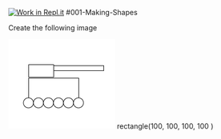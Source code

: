 [![Work in Repl.it](https://classroom.github.com/assets/work-in-replit-14baed9a392b3a25080506f3b7b6d57f295ec2978f6f33ec97e36a161684cbe9.svg)](https://classroom.github.com/online_ide?assignment_repo_id=3114297&assignment_repo_type=AssignmentRepo)
#001-Making-Shapes

Create the following image

<img src="armytank.png">
rectangle(100, 100, 100, 100 )